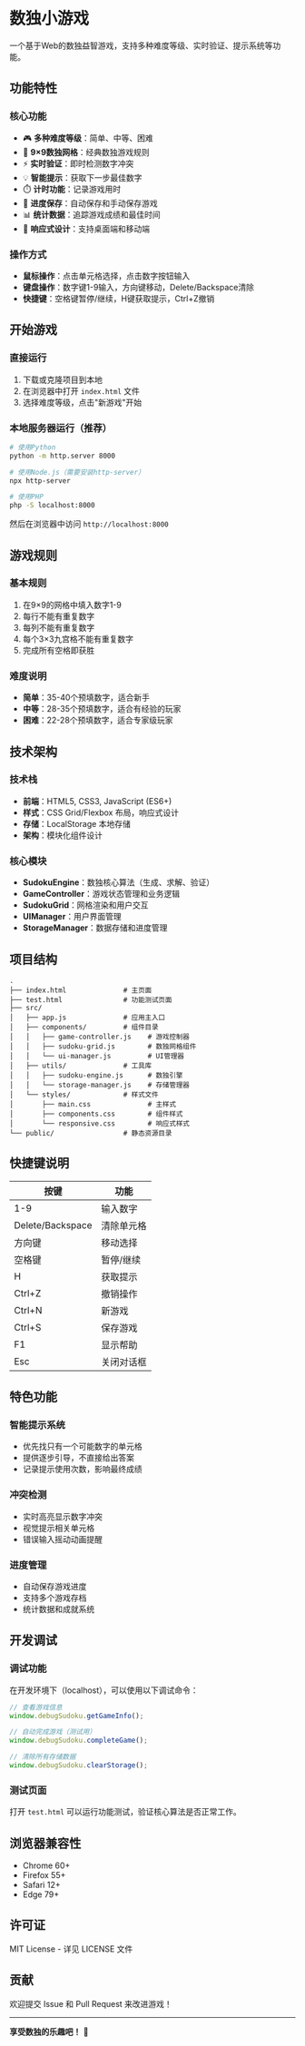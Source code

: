 # 数独小游戏

一个基于Web的数独益智游戏，支持多种难度等级、实时验证、提示系统等功能。

## 功能特性

### 核心功能
- 🎮 **多种难度等级**：简单、中等、困难
- 🔢 **9×9数独网格**：经典数独游戏规则
- ⚡ **实时验证**：即时检测数字冲突
- 💡 **智能提示**：获取下一步最佳数字
- ⏱️ **计时功能**：记录游戏用时
- 💾 **进度保存**：自动保存和手动保存游戏
- 📊 **统计数据**：追踪游戏成绩和最佳时间
- 🎨 **响应式设计**：支持桌面端和移动端

### 操作方式
- **鼠标操作**：点击单元格选择，点击数字按钮输入
- **键盘操作**：数字键1-9输入，方向键移动，Delete/Backspace清除
- **快捷键**：空格键暂停/继续，H键获取提示，Ctrl+Z撤销

## 开始游戏

### 直接运行
1. 下载或克隆项目到本地
2. 在浏览器中打开 `index.html` 文件
3. 选择难度等级，点击"新游戏"开始

### 本地服务器运行（推荐）
```bash
# 使用Python
python -m http.server 8000

# 使用Node.js（需要安装http-server）
npx http-server

# 使用PHP
php -S localhost:8000
```

然后在浏览器中访问 `http://localhost:8000`

## 游戏规则

### 基本规则
1. 在9×9的网格中填入数字1-9
2. 每行不能有重复数字
3. 每列不能有重复数字
4. 每个3×3九宫格不能有重复数字
5. 完成所有空格即获胜

### 难度说明
- **简单**：35-40个预填数字，适合新手
- **中等**：28-35个预填数字，适合有经验的玩家
- **困难**：22-28个预填数字，适合专家级玩家

## 技术架构

### 技术栈
- **前端**：HTML5, CSS3, JavaScript (ES6+)
- **样式**：CSS Grid/Flexbox 布局，响应式设计
- **存储**：LocalStorage 本地存储
- **架构**：模块化组件设计

### 核心模块
- **SudokuEngine**：数独核心算法（生成、求解、验证）
- **GameController**：游戏状态管理和业务逻辑
- **SudokuGrid**：网格渲染和用户交互
- **UIManager**：用户界面管理
- **StorageManager**：数据存储和进度管理

## 项目结构

```
.
├── index.html              # 主页面
├── test.html               # 功能测试页面
├── src/
│   ├── app.js              # 应用主入口
│   ├── components/         # 组件目录
│   │   ├── game-controller.js    # 游戏控制器
│   │   ├── sudoku-grid.js        # 数独网格组件
│   │   └── ui-manager.js         # UI管理器
│   ├── utils/              # 工具库
│   │   ├── sudoku-engine.js      # 数独引擎
│   │   └── storage-manager.js    # 存储管理器
│   └── styles/             # 样式文件
│       ├── main.css              # 主样式
│       ├── components.css        # 组件样式
│       └── responsive.css        # 响应式样式
└── public/                 # 静态资源目录
```

## 快捷键说明

| 按键 | 功能 |
|------|------|
| 1-9 | 输入数字 |
| Delete/Backspace | 清除单元格 |
| 方向键 | 移动选择 |
| 空格键 | 暂停/继续 |
| H | 获取提示 |
| Ctrl+Z | 撤销操作 |
| Ctrl+N | 新游戏 |
| Ctrl+S | 保存游戏 |
| F1 | 显示帮助 |
| Esc | 关闭对话框 |

## 特色功能

### 智能提示系统
- 优先找只有一个可能数字的单元格
- 提供逐步引导，不直接给出答案
- 记录提示使用次数，影响最终成绩

### 冲突检测
- 实时高亮显示数字冲突
- 视觉提示相关单元格
- 错误输入摇动动画提醒

### 进度管理
- 自动保存游戏进度
- 支持多个游戏存档
- 统计数据和成就系统

## 开发调试

### 调试功能
在开发环境下（localhost），可以使用以下调试命令：

```javascript
// 查看游戏信息
window.debugSudoku.getGameInfo();

// 自动完成游戏（测试用）
window.debugSudoku.completeGame();

// 清除所有存储数据
window.debugSudoku.clearStorage();
```

### 测试页面
打开 `test.html` 可以运行功能测试，验证核心算法是否正常工作。

## 浏览器兼容性

- Chrome 60+
- Firefox 55+
- Safari 12+
- Edge 79+

## 许可证

MIT License - 详见 LICENSE 文件

## 贡献

欢迎提交 Issue 和 Pull Request 来改进游戏！

---

**享受数独的乐趣吧！** 🎯
